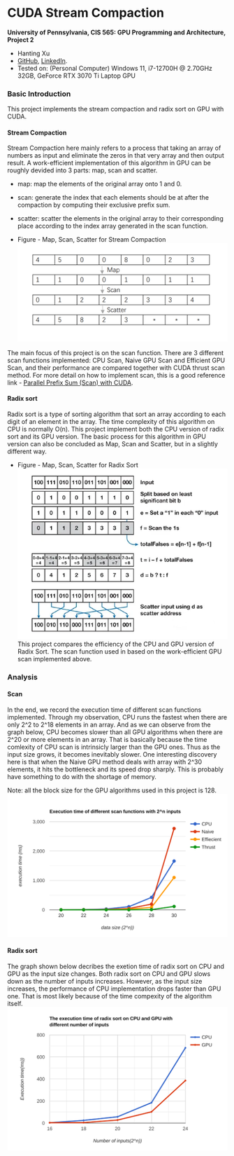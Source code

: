 CUDA Stream Compaction
======================

**University of Pennsylvania, CIS 565: GPU Programming and Architecture, Project 2**

* Hanting Xu
* [GitHub](https://github.com/HantingXu), [LinkedIn](www.linkedin.com/in/hanting-xu-25615b28b).
* Tested on: (Personal Computer) Windows 11, i7-12700H @ 2.70GHz 32GB, GeForce RTX 3070 Ti Laptop GPU

### Basic Introduction

This project implements the stream compaction and radix sort on GPU with CUDA.

#### Stream Compaction

Stream Compaction here mainly refers to a process that taking an array of numbers as input and eliminate the zeros in that very array and then output result. A work-efficient implementation of this algorithm in GPU can be roughly devided into 3 parts: map, scan and scatter.
* map: map the elements of the original array onto 1 and 0.
* scan: generate the index that each elements should be at after the compaction by computing their exclusive prefix sum.
* scatter: scatter the elements in the original array to their corresponding place according to the index array generated in the scan function.

* Figure - Map, Scan, Scatter for Stream Compaction
![](img/example.png)

The main focus of this project is on the scan function. There are 3 different scan functions implemented: CPU Scan, Naive GPU Scan and Efficient GPU Scan, and their performance are compared together with CUDA thrust scan method. For more detail on how to implement scan, this is a good reference link - [Parallel Prefix Sum (Scan) with CUDA](https://developer.nvidia.com/gpugems/GPUGems3/gpugems3_ch39.html).

#### Radix sort

Radix sort is a type of sorting algorithm that sort an array according to each digit of an element in the array. The time complexity of this algorithm on CPU is normally O(n). This project implement both the CPU version of radix sort and its GPU version. The basic process for this algorithm in GPU version can also be concluded as Map, Scan and Scatter, but in a slightly different way.
* Figure - Map, Scan, Scatter for Radix Sort
![](img/radix_sort.png)
This project compares the efficiency of the CPU and GPU version of Radix Sort. The scan function used in based on the work-efficient GPU scan implemented above.

### Analysis

#### Scan
In the end, we record the execution time of different scan functions implemented. Through my observation, CPU runs the fastest when there are only 2^2 to 2^18 elements in an array. And as we can observe from the graph below, CPU becomes slower than all GPU algorithms when there are 2^20 or more elements in an array. That is basically because the time comlexity of CPU scan is intrinsicly larger than the GPU ones. Thus as the input size grows, it becomes inevitably slower. One interesting discovery here is that when the Naive GPU method deals with array with 2^30 elements, it hits the bottleneck and its speed drop sharply. This is probably have something to do with the shortage of memory.

Note: all the block size for the GPU algorithms used in this project is 128.
![](img/scan_result.svg)

#### Radix sort
The graph shown below decribes the exetion time of radix sort on CPU and GPU as the input size changes. Both radix sort on CPU and GPU slows down as the number of inputs increases. However, as the input size increases, the performance of CPU implementation drops faster than GPU one. That is most likely because of the time compexity of the algorithm itself.
![](img/radix_result.svg)
